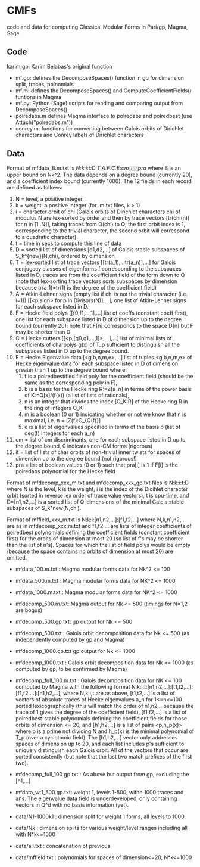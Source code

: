 CMFs
===

code and data for computing Classical Modular Forms in Pari/gp, Magma,
Sage

Code
-------

karim.gp: Karim Belabas's original function
* mf.gp: defines the DecomposeSpaces() function in gp for dimension split, traces, polnomials
* mf.m: defines the DecomposeSpaces() and ComputeCoefficientFields() funtions in Magma
* mf.py: Python (Sage) scripts for reading and comparing output from DecomposeSpaces()
* polredabs.m defines Magma interface to polredabs and polredbest (use Attach("polredabs.m"))
* conrey.m: functions for converting between Galois orbits of Dirichlet characters and Conrey labels of Dirichlet characters

Data
-------

Format of mfdata_B.m.txt is *N:k:i:t:D:T:A:F:C:E:cm:it:pra* where B is an upper bound on Nk^2.  The data depends on a degree bound (currently 20), and a coefficient index bound (currently 1000).  The 12 fields in each record are defined as follows:

 1) N = level, a positive integer
 2) k = weight, a positive integer (for .m.txt files, k > 1)
 3) i = character orbit of chi (Galois orbits of Dirichlet characters chi of modulus N are lex-sorted by order and then by trace vectors [tr(chi(n)) for n in [1..N]], taking traces from Q(chi) to Q; the first orbit index is 1, corresponding to the trivial character, the second orbit will correspond to a quadratic character).
 4) t = time in secs to compute this line of data
 5) D = sorted list of dimensions [d1,d2,...] of Galois stable subspaces of S_k^{new}(N,chi), ordered by dimension
 6) T = lex-sorted list of trace vectors [[tr(a_1),...tr(a_n)],...] for Galois conjugacy classes of eigenforms f corresponding to the subspaces listed in D, traces are from the coefficient field of the form down to Q (note that lex-sorting trace vectors sorts subspaces by dimension because tr(a_1)=tr(1) is the degree of the coefficient field)
 7) A = Atkin-Lehner signs (empty list if chi is not the trivial character (i.e. i=1)) [[<p,sign> for p in Divisors(N)],...], one list of Atkin-Lehner signs for each subspace listed in D.
 8) F = Hecke field polys [[f0,f1,...,1],...] list of coeffs (constant coeff first), one list for each subspace listed in D of dimension up to the degree bound (currently 20); note that F[n] corresponds to the space D[n] but F may be shorter than D
 9) C = Hecke cutters [[<p,[g0,g1,...,1]>,...],...] list of minimal lists of coefficients of charpolys g(x) of T_p sufficient to distinguish all the subspaces listed in D up to the degree bound.
10) E = Hecke Eigenvalue data [<g,b,n,m,e>,...] list of tuples <g,b,n,m,e> of Hecke eigenvalue data for each subspace listed in D of dimension greater than 1 up to the degree bound where:
      1) f is a polredbestified field poly for the coefficient field (should be the same as the corresponding poly in F),
      2) b is a basis for the Hecke ring R:=Z[a_n] in terms of the power basis of K:=Q[x]/(f(x)) (a list of lists of rationals),
      3) n is an integer that divides the index [O_K:R] of the Hecke ring R in the ring of integers O_K
      4) m is a boolean (0 or 1) indicating whether or not we know that n is maximal, i.e. n = [Z(f):O_{Q(f)}]
      5) e is a list of eigenvalues specified in terms of the basis b (list of deg(f) integers for each a_n)
11) cm = list of cm discriminants, one for each subspace listed in D up to the degree bound, 0 indicates non-CM forms (rigorous)
12) it = list of lists of char orbits of non-trivial inner twists for spaces of dimension up to the degree bound (not rigorous!)
13) pra = list of boolean values (0 or 1) such that pra[i] is 1 if F[i] is the polredabs polynomial for the Hecke field

Format of mfdecomp_xxx_m.txt and mfdecomp_xxx_gp.txt files is N:k:i:t:D where N is the level, k is the weight, i is the index of the Dicihlet character orbit (sorted in reverse lex order of trace value vectors), t is cpu-time, and D=[n1,n2,...] is a sorted list of Q-dimensions of the minimal Galois stable subspaces of S_k^new(N,chi).

Format of mffield_xxx_m.txt is N:k:i:[n1,n2,...]:[f1,f2,...] where N,k,n1,n2,... are as in mfdecomp_xxx.m.txt and f1,f2,... are lists of integer coefficients of polredbest polynomials defining the coefficient fields (constant coefficient first) for the orbits of dimension at most 20 (so list of f's may be shorter than the list of n's).  Spaces for which the list of field polys would be empty (because the space contains no orbits of dimension at most 20) are omitted.

* mfdata_100.m.txt : Magma modular forms data for Nk^2 <= 100
* mfdata_500.m.txt : Magma modular forms data for NK^2 <= 1000
* mfdata_1000.m.txt : Magma modular forms data for NK^2 <= 1000

* mfdecomp_500.m.txt: Magma output for Nk <= 500 (timings for N=1,2 are bogus)
* mfdecomp_500.gp.txt: gp output for Nk <= 500
* mfdecomp_500.txt : Galois orbit decomposition data for Nk <= 500 (as independently computed by gp and Magma)

* mfdecomp_1000.gp.txt gp output for Nk <= 1000
* mfdecomp_1000.txt : Galois orbit decomposition data for Nk <= 1000 (as computed by gp, to be confirmed by Magma)

* mfdecomp_full_100.m.txt : Galois decomposition data for NK <= 100 computed by Magma with the following format N:k:i:t:[n1,n2,...]:[t1,t2,...]:[f1,f2,...]:[h1,h2,...], where N,k,i,t are as above, [t1,t2,...] is a list of vectors of absolute traces of Hecke eigenvalues a_n for 1<=n<=100 sorted lexicographically (this will match the order of n1,n2,.. because the trace of 1 gives the degree of the coefficient field), [f1,f2,...] is a list of polredbest-stable polynomials defining the coefficient fields for those orbits of dimension <= 20, and [h1,h2,...] is a list of pairs <p,h_p(x)> where p is a prime not dividing N and h_p(x) is the minimal polynomial of T_p (over a cyclotomic field).  The [h1,h2,...] vector only addresses spaces of dimension up to 20, and each list includes p's sufficient to uniquely distinguish each Galois orbit.  All of the vectors that occur are sorted consistently (but note that the last two match prefixes of the first two).

* mfdecomp_full_100.gp.txt : As above but output from gp, excluding the [h1,...]

* mfdata_wt1_500.gp.txt: weight 1, levels 1-500, withh 1000 traces and
  ans. The eigenvalue data field is underdeveloped, only containing
  vectors in Q^d with no basis information (yet).

* data/N1-1000k1 : dimension split for weight 1 forms, all levels to 1000.
* data/N*k* : dimension splits for various weight/level ranges including all with N*k<=1000
* data/all.txt : concatenation of previous
* data/mffield.txt : polynomials for spaces of dimension<=20, N*k<=1000

